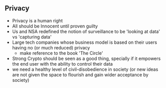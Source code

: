 ## Privacy

* Privacy is a human right
* All should be Innocent until proven guilty
* Us and NSA redefined the notion of surveillance to be 'looking at data' vs 'capturing data'
* Large tech companies whose business model is based on their users having no (or much reduced) privacy
  * make reference to the book 'The Circle'
* Strong Crypto should be seen as a good thing, specially if it empowers the end user with the ability to control their data
* we need a healthy level of civil-disobedience in society (or new ideas are not given the space to flourish and gain wider acceptance by society)

 
